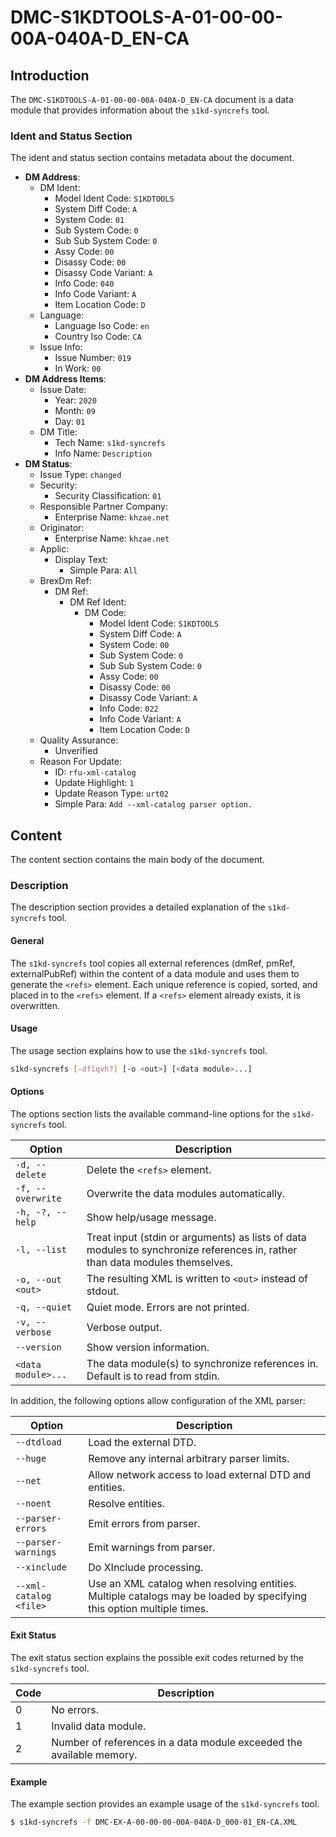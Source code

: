 # DMC-S1KDTOOLS-A-01-00-00-00A-040A-D_EN-CA
## Introduction
The `DMC-S1KDTOOLS-A-01-00-00-00A-040A-D_EN-CA` document is a data module that provides information about the `s1kd-syncrefs` tool.

### Ident and Status Section
The ident and status section contains metadata about the document.
* **DM Address**:
	+ DM Ident:
		- Model Ident Code: `S1KDTOOLS`
		- System Diff Code: `A`
		- System Code: `01`
		- Sub System Code: `0`
		- Sub Sub System Code: `0`
		- Assy Code: `00`
		- Disassy Code: `00`
		- Disassy Code Variant: `A`
		- Info Code: `040`
		- Info Code Variant: `A`
		- Item Location Code: `D`
	+ Language:
		- Language Iso Code: `en`
		- Country Iso Code: `CA`
	+ Issue Info:
		- Issue Number: `019`
		- In Work: `00`
* **DM Address Items**:
	+ Issue Date:
		- Year: `2020`
		- Month: `09`
		- Day: `01`
	+ DM Title:
		- Tech Name: `s1kd-syncrefs`
		- Info Name: `Description`
* **DM Status**:
	+ Issue Type: `changed`
	+ Security:
		- Security Classification: `01`
	+ Responsible Partner Company:
		- Enterprise Name: `khzae.net`
	+ Originator:
		- Enterprise Name: `khzae.net`
	+ Applic:
		- Display Text:
			- Simple Para: `All`
	+ BrexDm Ref:
		- DM Ref:
			- DM Ref Ident:
				- DM Code:
					- Model Ident Code: `S1KDTOOLS`
					- System Diff Code: `A`
					- System Code: `00`
					- Sub System Code: `0`
					- Sub Sub System Code: `0`
					- Assy Code: `00`
					- Disassy Code: `00`
					- Disassy Code Variant: `A`
					- Info Code: `022`
					- Info Code Variant: `A`
					- Item Location Code: `D`
	+ Quality Assurance:
		- Unverified
	+ Reason For Update:
		- ID: `rfu-xml-catalog`
		- Update Highlight: `1`
		- Update Reason Type: `urt02`
		- Simple Para: `Add --xml-catalog parser option.`

## Content
The content section contains the main body of the document.

### Description
The description section provides a detailed explanation of the `s1kd-syncrefs` tool.
#### General
The `s1kd-syncrefs` tool copies all external references (dmRef, pmRef, externalPubRef) within the content of a data module and uses them to generate the `<refs>` element. Each unique reference is copied, sorted, and placed in to the `<refs>` element. If a `<refs>` element already exists, it is overwritten.

#### Usage
The usage section explains how to use the `s1kd-syncrefs` tool.
```bash
s1kd-syncrefs [-dflqvh?] [-o <out>] [<data module>...]
```

#### Options
The options section lists the available command-line options for the `s1kd-syncrefs` tool.

| Option | Description |
| --- | --- |
| `-d, --delete` | Delete the `<refs>` element. |
| `-f, --overwrite` | Overwrite the data modules automatically. |
| `-h, -?, --help` | Show help/usage message. |
| `-l, --list` | Treat input (stdin or arguments) as lists of data modules to synchronize references in, rather than data modules themselves. |
| `-o, --out <out>` | The resulting XML is written to `<out>` instead of stdout. |
| `-q, --quiet` | Quiet mode. Errors are not printed. |
| `-v, --verbose` | Verbose output. |
| `--version` | Show version information. |
| `<data module>...` | The data module(s) to synchronize references in. Default is to read from stdin. |

In addition, the following options allow configuration of the XML parser:

| Option | Description |
| --- | --- |
| `--dtdload` | Load the external DTD. |
| `--huge` | Remove any internal arbitrary parser limits. |
| `--net` | Allow network access to load external DTD and entities. |
| `--noent` | Resolve entities. |
| `--parser-errors` | Emit errors from parser. |
| `--parser-warnings` | Emit warnings from parser. |
| `--xinclude` | Do XInclude processing. |
| `--xml-catalog <file>` | Use an XML catalog when resolving entities. Multiple catalogs may be loaded by specifying this option multiple times. |

#### Exit Status
The exit status section explains the possible exit codes returned by the `s1kd-syncrefs` tool.

| Code | Description |
| --- | --- |
| 0 | No errors. |
| 1 | Invalid data module. |
| 2 | Number of references in a data module exceeded the available memory. |

#### Example
The example section provides an example usage of the `s1kd-syncrefs` tool.
```bash
$ s1kd-syncrefs -f DMC-EX-A-00-00-00-00A-040A-D_000-01_EN-CA.XML
```
